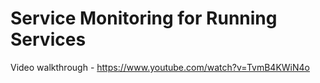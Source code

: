 # Service Monitoring for Running Services

Video walkthrough - https://www.youtube.com/watch?v=TvmB4KWiN4o
